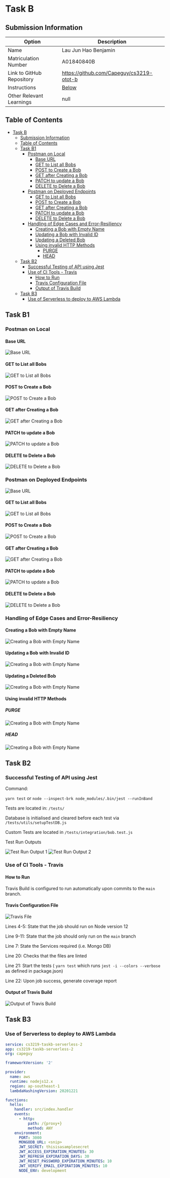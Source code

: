 # Task B
## Submission Information

| Option | Description |
| ------ | ----------- |
| Name   | Lau Jun Hao Benjamin |
| Matriculation Number | A01840840B |
| Link to GitHub Repository | https://github.com/Capeguy/cs3219-otot-b |
| Instructions | [Below](#foo) |
| Other Relevant Learnings | null |

## Table of Contents
- [Task B](#task-b)
  - [Submission Information](#submission-information)
  - [Table of Contents](#table-of-contents)
  - [Task B1](#task-b1)
    - [Postman on Local](#postman-on-local)
      - [Base URL](#base-url)
      - [GET to List all Bobs](#get-to-list-all-bobs)
      - [POST to Create a Bob](#post-to-create-a-bob)
      - [GET after Creating a Bob](#get-after-creating-a-bob)
      - [PATCH to update a Bob](#patch-to-update-a-bob)
      - [DELETE to Delete a Bob](#delete-to-delete-a-bob)
    - [Postman on Deployed Endpoints](#postman-on-deployed-endpoints)
      - [GET to List all Bobs](#get-to-list-all-bobs-1)
      - [POST to Create a Bob](#post-to-create-a-bob-1)
      - [GET after Creating a Bob](#get-after-creating-a-bob-1)
      - [PATCH to update a Bob](#patch-to-update-a-bob-1)
      - [DELETE to Delete a Bob](#delete-to-delete-a-bob-1)
    - [Handling of Edge Cases and Error-Resiliency](#handling-of-edge-cases-and-error-resiliency)
      - [Creating a Bob with Empty Name](#creating-a-bob-with-empty-name)
      - [Updating a Bob with Invalid ID](#updating-a-bob-with-invalid-id)
      - [Updating a Deleted Bob](#updating-a-deleted-bob)
      - [Using invalid HTTP Methods](#using-invalid-http-methods)
        - [PURGE](#purge)
        - [HEAD](#head)
  - [Task B2](#task-b2)
    - [Successful Testing of API using Jest](#successful-testing-of-api-using-jest)
    - [Use of CI Tools - Travis](#use-of-ci-tools---travis)
      - [How to Run](#how-to-run)
      - [Travis Configuration File](#travis-configuration-file)
      - [Output of Travis Build](#output-of-travis-build)
  - [Task B3](#task-b3)
    - [Use of Serverless to deploy to AWS Lambda](#use-of-serverless-to-deploy-to-aws-lambda)

## Task B1

### Postman on Local

#### Base URL

![Base URL](images/b1.0.png)

#### GET to List all Bobs

![GET to List all Bobs](images/b1.1.png)

#### POST to Create a Bob

![POST to Create a Bob](images/b1.2a.png)

#### GET after Creating a Bob

![GET after Creating a Bob](images/b1.2b.png)

#### PATCH to update a Bob

![PATCH to update a Bob](images/b1.3.png)

#### DELETE to Delete a Bob

![DELETE to Delete a Bob](images/b1.4.png)

### Postman on Deployed Endpoints

![Base URL](images/b1.5.png)

#### GET to List all Bobs

![GET to List all Bobs](images/b1.6.png)

#### POST to Create a Bob

![POST to Create a Bob](images/b1.7a.png)

#### GET after Creating a Bob

![GET after Creating a Bob](images/b1.7b.png)

#### PATCH to update a Bob

![PATCH to update a Bob](images/b1.8.png)

#### DELETE to Delete a Bob

![DELETE to Delete a Bob](images/b1.9.png) 

### Handling of Edge Cases and Error-Resiliency 

#### Creating a Bob with Empty Name

![Creating a Bob with Empty Name](images/b1.10.png)

#### Updating a Bob with Invalid ID

![Creating a Bob with Empty Name](images/b1.11.png)

#### Updating a Deleted Bob

![Creating a Bob with Empty Name](images/b1.12.png)

#### Using invalid HTTP Methods

##### PURGE

![Creating a Bob with Empty Name](images/b1.13a.png)

##### HEAD

![Creating a Bob with Empty Name](images/b1.13b.png)

## Task B2

### Successful Testing of API using Jest

Command: 

`yarn test` or `node --inspect-brk node_modules/.bin/jest --runInBand`

Tests are located in: `/tests/`

Database is initialised and cleared before each test via `/tests/utils/setupTestDB.js`

Custom Tests are located in `/tests/integration/bob.test.js`

Test Run Outputs

![Test Run Output 1](images/b2.1a.png)
![Test Run Output 2](images/b2.1b.png)

### Use of CI Tools - Travis

#### How to Run

Travis Build is configured to run automatically upon commits to the `main` branch.

#### Travis Configuration File

![Travis File](images/b2.2.png)

Lines 4-5: State that the job should run on Node version 12

Line 9-11: State that the job should only run on the `main` branch

Line 7: State the Services required (i.e. Mongo DB)

Line 20: Checks that the files are linted

Line 21: Start the tests ( `yarn test` which runs `jest -i --colors --verbose` as defined in package.json)

Line 22: Upon job success, generate coverage report

#### Output of Travis Build

![Output of Travis Build](images/b2.3.png)

## Task B3

### Use of Serverless to deploy to AWS Lambda

```yaml
service: cs3219-taskb-serverless-2
app: cs3219-taskb-serverless-2
org: capeguy

frameworkVersion: '2'

provider:
  name: aws
  runtime: nodejs12.x
  region: ap-southeast-1
  lambdaHashingVersion: 20201221

functions:
  hello:
    handler: src/index.handler
    events:
      - http:
          path: /{proxy+}
          method: ANY
    environment:
      PORT: 3000
      MONGODB_URL: <snip>
      JWT_SECRET: thisisasamplesecret
      JWT_ACCESS_EXPIRATION_MINUTES: 30
      JWT_REFRESH_EXPIRATION_DAYS: 30
      JWT_RESET_PASSWORD_EXPIRATION_MINUTES: 10
      JWT_VERIFY_EMAIL_EXPIRATION_MINUTES: 10
      NODE_ENV: development
```